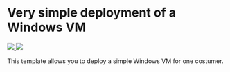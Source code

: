 # Very simple deployment of a Windows VM

<a href="https://portal.azure.com/#create/Microsoft.Template/uri/https%3A%2F%2Fraw.githubusercontent.com%2Fcrack4u%2F101vmmachine%2Fmaster%2Fazuredeploy.json" target="_blank">
    <img src="http://azuredeploy.net/deploybutton.png"/>
</a>
<a href="http://armviz.io/#/?load=https%3A%2F%2Fraw.githubusercontent.com%2Fcrack4u%2F101vmmachine%2Fmaster%2Fazuredeploy.json" target="_blank">
    <img src="http://armviz.io/visualizebutton.png"/>
</a>

This template allows you to deploy a simple Windows VM for one costumer.
